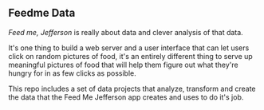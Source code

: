 ## Feedme Data

_Feed me, Jefferson_ is really about data and clever analysis of that data. 

It's one thing to build a web server and a user interface that can let users click on random pictures of food, it's an entirely different thing to serve up meaningful pictures of food that will help them figure out what they're hungry for in as few clicks as possible. 

This repo includes a set of data projects that analyze, transform and create the data that the Feed Me Jefferson app creates and uses to do it's job. 